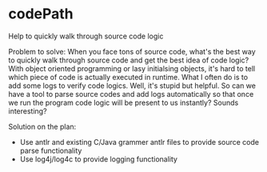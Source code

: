 codePath
========

Help to quickly walk through source code logic 


Problem to solve:
  When you face tons of source code, what's the best way to quickly walk through source code and 
  get the best idea of code logic? With object oriented programming or lasy initialsing objects, it's hard to tell 
  which piece of code is actually executed in runtime. 
  What I often do is to add some logs to verify code logics. Well, it's stupid but helpful.
  So can we have a tool to parse source codes and add logs automatically so that once we run the program code logic 
  will be present to us instantly?  Sounds interesting? 
  
Solution on the plan:
  - Use antlr and existing C/Java grammer antlr files to provide source code parse functionality
  - Use log4j/log4c to provide logging functionality
  
  
  
